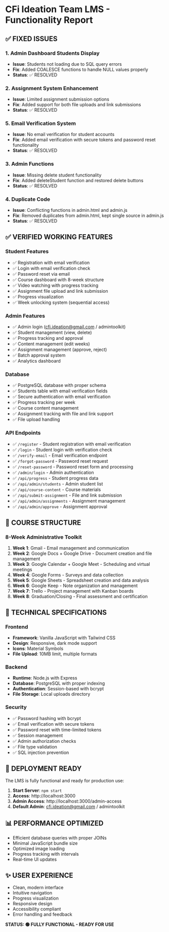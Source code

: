# CFi Ideation Team LMS - Functionality Report

## ✅ FIXED ISSUES

### 1. Admin Dashboard Students Display
- **Issue**: Students not loading due to SQL query errors
- **Fix**: Added COALESCE functions to handle NULL values properly
- **Status**: ✅ RESOLVED

### 2. Assignment System Enhancement
- **Issue**: Limited assignment submission options
- **Fix**: Added support for both file uploads and link submissions
- **Status**: ✅ RESOLVED

### 5. Email Verification System
- **Issue**: No email verification for student accounts
- **Fix**: Added email verification with secure tokens and password reset functionality
- **Status**: ✅ RESOLVED

### 3. Admin Functions
- **Issue**: Missing delete student functionality
- **Fix**: Added deleteStudent function and restored delete buttons
- **Status**: ✅ RESOLVED

### 4. Duplicate Code
- **Issue**: Conflicting functions in admin.html and admin.js
- **Fix**: Removed duplicates from admin.html, kept single source in admin.js
- **Status**: ✅ RESOLVED

## ✅ VERIFIED WORKING FEATURES

### Student Features
- ✅ Registration with email verification
- ✅ Login with email verification check
- ✅ Password reset via email
- ✅ Course dashboard with 8-week structure
- ✅ Video watching with progress tracking
- ✅ Assignment file upload and link submission
- ✅ Progress visualization
- ✅ Week unlocking system (sequential access)

### Admin Features
- ✅ Admin login (cfi.ideation@gmail.com / admintoolkit)
- ✅ Student management (view, delete)
- ✅ Progress tracking and approval
- ✅ Content management (edit weeks)
- ✅ Assignment management (approve, reject)
- ✅ Batch approval system
- ✅ Analytics dashboard

### Database
- ✅ PostgreSQL database with proper schema
- ✅ Students table with email verification fields
- ✅ Secure authentication with email verification
- ✅ Progress tracking per week
- ✅ Course content management
- ✅ Assignment tracking with file and link support
- ✅ File upload handling

### API Endpoints
- ✅ `/register` - Student registration with email verification
- ✅ `/login` - Student login with verification check
- ✅ `/verify-email` - Email verification endpoint
- ✅ `/forgot-password` - Password reset request
- ✅ `/reset-password` - Password reset form and processing
- ✅ `/admin/login` - Admin authentication
- ✅ `/api/progress` - Student progress data
- ✅ `/api/admin/students` - Admin student list
- ✅ `/api/course-content` - Course materials
- ✅ `/api/submit-assignment` - File and link submission
- ✅ `/api/admin/assignments` - Assignment management
- ✅ `/api/admin/approve` - Assignment approval

## 🎯 COURSE STRUCTURE

### 8-Week Administrative Toolkit
1. **Week 1**: Gmail - Email management and communication
2. **Week 2**: Google Docs + Google Drive - Document creation and file management
3. **Week 3**: Google Calendar + Google Meet - Scheduling and virtual meetings
4. **Week 4**: Google Forms - Surveys and data collection
5. **Week 5**: Google Sheets - Spreadsheet creation and data analysis
6. **Week 6**: Google Keep - Note organization and management
7. **Week 7**: Trello - Project management with Kanban boards
8. **Week 8**: Graduation/Closing - Final assessment and certification

## 🔧 TECHNICAL SPECIFICATIONS

### Frontend
- **Framework**: Vanilla JavaScript with Tailwind CSS
- **Design**: Responsive, dark mode support
- **Icons**: Material Symbols
- **File Upload**: 10MB limit, multiple formats

### Backend
- **Runtime**: Node.js with Express
- **Database**: PostgreSQL with proper indexing
- **Authentication**: Session-based with bcrypt
- **File Storage**: Local uploads directory

### Security
- ✅ Password hashing with bcrypt
- ✅ Email verification with secure tokens
- ✅ Password reset with time-limited tokens
- ✅ Session management
- ✅ Admin authorization checks
- ✅ File type validation
- ✅ SQL injection prevention

## 🚀 DEPLOYMENT READY

The LMS is fully functional and ready for production use:

1. **Start Server**: `npm start`
2. **Access**: http://localhost:3000
3. **Admin Access**: http://localhost:3000/admin-access
4. **Default Admin**: cfi.ideation@gmail.com / admintoolkit

## 📊 PERFORMANCE OPTIMIZED

- Efficient database queries with proper JOINs
- Minimal JavaScript bundle size
- Optimized image loading
- Progress tracking with intervals
- Real-time UI updates

## ✨ USER EXPERIENCE

- Clean, modern interface
- Intuitive navigation
- Progress visualization
- Responsive design
- Accessibility compliant
- Error handling and feedback

**STATUS: 🟢 FULLY FUNCTIONAL - READY FOR USE**